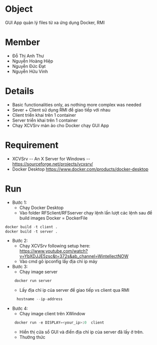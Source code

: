 # Object
  GUI App quản lý files từ xa ứng dụng Docker, RMI
# Member
   * Đỗ Thị Anh Thư
   * Nguyễn Hoàng Hiệp
   * Nguyễn Đức Đạt
   * Nguyễn Hữu Vinh
# Details
  * Basic functionalities only, as nothing more complex was needed
  * Sever + Client sử dụng RMI để giao tiếp với nhau
  * Client triển khai trên 1 container
  * Server triển khai trên 1 container
  * Chạy XCVSrv màn ảo cho Docker chạy GUI App
# Requirement
  * XCVSrv -- An X Server for Windows -- https://sourceforge.net/projects/vcxsrv/
  * Docker Desktop https://www.docker.com/products/docker-desktop
# Run
 * Bước 1: 
   - Chạy Docker Desktop
   - Vào folder RFSclient/RFSserver chạy lệnh lần lượt các lệnh sau để build images Docker = DockerFile
  ```python
docker build -t client .
docker build -t server .
```
* Bước 2: 
  - Chạy XCVSrv following setup here: https://www.youtube.com/watch?v=YbXDJJE5zsc&t=372s&ab_channel=WintellectNOW
  - Vào cmd gõ ipconfig lấy địa chỉ ip máy
* Bước 3: 
  - Chạy image server
   ```python
    docker run server
    ```
  - Lấy địa chỉ ip của server để giao tiếp vs client qua RMI
  ```python
    hostname --ip-address
    ```
 * Bước 4: 
   - Chạy image client trên XWindow
   ```python
    docker run -e DISPLAY=<your_ip>:0  client 
   ```
   - Hiển thị cửa sổ GUI và điền địa chỉ ip của server đã lấy ở trên.
   - Thưởng thức
  


